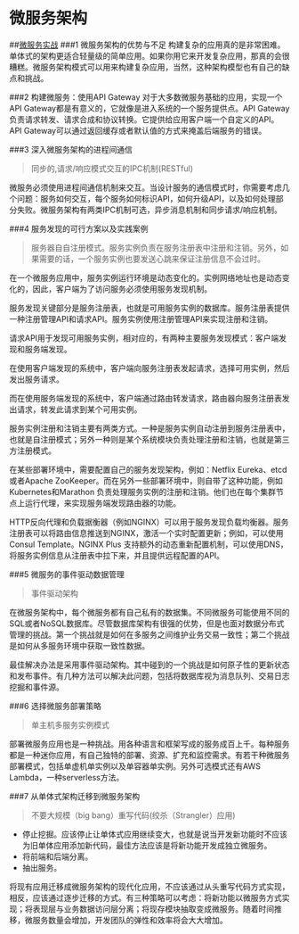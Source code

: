# 微服务架构

##[微服务实战](http://mp.weixin.qq.com/s?__biz=MzA5OTAyNzQ2OA==&mid=205247593&idx=1&sn=66321fd2412c300bc85ad429999a2876&scene=21#wechat_redirect)
###1 微服务架构的优势与不足
构建复杂的应用真的是非常困难。单体式的架构更适合轻量级的简单应用。如果你用它来开发复杂应用，那真的会很糟糕。微服务架构模式可以用来构建复杂应用，当然，这种架构模型也有自己的缺点和挑战。

###2 构建微服务：使用API Gateway
对于大多数微服务基础的应用，实现一个API Gateway都是有意义的，它就像是进入系统的一个服务提供点。API Gateway负责请求转发、请求合成和协议转换。它提供给应用客户端一个自定义的API。API Gateway可以通过返回缓存或者默认值的方式来掩盖后端服务的错误。

###3 深入微服务架构的进程间通信
> 同步的,请求/响应模式交互的IPC机制(RESTful)

微服务必须使用进程间通信机制来交互。当设计服务的通信模式时，你需要考虑几个问题：服务如何交互，每个服务如何标识API，如何升级API，以及如何处理部分失败。微服务架构有两类IPC机制可选，异步消息机制和同步请求/响应机制。

###4 服务发现的可行方案以及实践案例
> 服务器自自注册模式。服务实例负责在服务注册表中注册和注销。另外，如果需要的话，一个服务实例也要发送心跳来保证注册信息不会过时。

在一个微服务应用中，服务实例运行环境是动态变化的。实例网络地址也是动态变化的，因此，客户端为了访问服务必须使用服务发现机制。

服务发现关键部分是服务注册表，也就是可用服务实例的数据库。服务注册表提供一种注册管理API和请求API。服务实例使用注册管理API来实现注册和注销。

请求API用于发现可用服务实例，相对应的，有两种主要服务发现模式：客户端发现和服务端发现。

在使用客户端发现的系统中，客户端向服务注册表发起请求，选择可用实例，然后发出服务请求。

而在使用服务端发现的系统中，客户端通过路由转发请求，路由器向服务注册表发出请求，转发此请求到某个可用实例。

服务实例注册和注销主要有两类方式。一种是服务实例自动注册到服务注册表中，也就是自注册模式；另外一种则是某个系统模块负责处理注册和注销，也就是第三方注册模式。

在某些部署环境中，需要配置自己的服务发现架构，例如：Netflix Eureka、etcd或者Apache ZooKeeper。而在另外一些部署环境中，则自带了这种功能，例如Kubernetes和Marathon 负责处理服务实例的注册和注销。他们也在每个集群节点上运行代理，来实现服务端发现路由器的功能。

HTTP反向代理和负载据衡器（例如NGINX）可以用于服务发现负载均衡器。服务注册表可以将路由信息推送到NGINX，激活一个实时配置更新；例如，可以使用 Consul Template。NGINX Plus 支持额外的动态重新配置机制，可以使用DNS，将服务实例信息从注册表中拉下来，并且提供远程配置的API。

###5 微服务的事件驱动数据管理
> 事件驱动架构

在微服务架构中，每个微服务都有自己私有的数据集。不同微服务可能使用不同的SQL或者NoSQL数据库。尽管数据库架构有很强的优势，但是也面对数据分布式管理的挑战。第一个挑战就是如何在多服务之间维护业务交易一致性；第二个挑战是如何从多服务环境中获取一致性数据。

最佳解决办法是采用事件驱动架构。其中碰到的一个挑战是如何原子性的更新状态和发布事件。有几种方法可以解决此问题，包括将数据库视为消息队列、交易日志挖掘和事件源。

###6 选择微服务部署策略
> 单主机多服务实例模式

部署微服务应用也是一种挑战。用各种语言和框架写成的服务成百上千。每种服务都是一种迷你应用，有自己独特的部署、资源、扩充和监控需求。有若干种微服务部署模式，包括单虚机单实例以及单容器单实例。另外可选模式还有AWS Lambda，一种serverless方法。
  
###7 从单体式架构迁移到微服务架构
> 不要大规模（big bang）重写代码(绞杀（Strangler）应用)

* 停止挖掘。应该停止让单体式应用继续变大，也就是说当开发新功能时不应该为旧单体应用添加新代码，最佳方法应该是将新功能开发成独立微服务。
* 将前端和后端分离。
* 抽出服务。

将现有应用迁移成微服务架构的现代化应用，不应该通过从头重写代码方式实现，相反，应该通过逐步迁移的方式。有三种策略可以考虑：将新功能以微服务方式实现；将表现层与业务数据访问层分离；将现存模块抽取变成微服务。随着时间推移，微服务数量会增加，开发团队的弹性和效率将会大大增加。